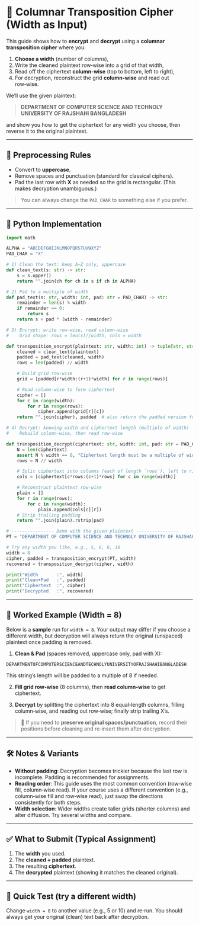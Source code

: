 # 🔐 Columnar Transposition Cipher (Width as Input)

This guide shows how to **encrypt** and **decrypt** using a **columnar transposition cipher** where you:

1. **Choose a width** (number of columns),
2. Write the cleaned plaintext row‑wise into a grid of that width,
3. Read off the ciphertext **column‑wise** (top to bottom, left to right),
4. For decryption, reconstruct the grid **column‑wise** and read out row‑wise.

We’ll use the given plaintext:

> **DEPARTMENT OF COMPUTER SCIENCE AND TECHNOLY UNIVERSITY OF RAJSHAHI BANGLADESH**

and show you how to get the ciphertext for any width you choose, then reverse it to the original plaintext.

---

## 🧹 Preprocessing Rules

* Convert to **uppercase**.
* Remove spaces and punctuation (standard for classical ciphers).
* Pad the last row with **X** as needed so the grid is rectangular. (This makes decryption unambiguous.)

> You can always change the `PAD_CHAR` to something else if you prefer.

---

## 🧩 Python Implementation

```python
import math

ALPHA = "ABCDEFGHIJKLMNOPQRSTUVWXYZ"
PAD_CHAR = "X"

# 1) Clean the text: keep A–Z only, uppercase
def clean_text(s: str) -> str:
    s = s.upper()
    return "".join(ch for ch in s if ch in ALPHA)

# 2) Pad to a multiple of width
def pad_text(s: str, width: int, pad: str = PAD_CHAR) -> str:
    remainder = len(s) % width
    if remainder == 0:
        return s
    return s + pad * (width - remainder)

# 3) Encrypt: write row-wise, read column-wise
#    Grid shape: rows = len(s)//width, cols = width

def transposition_encrypt(plaintext: str, width: int) -> tuple[str, str]:
    cleaned = clean_text(plaintext)
    padded = pad_text(cleaned, width)
    rows = len(padded) // width

    # Build grid row-wise
    grid = [padded[r*width:(r+1)*width] for r in range(rows)]

    # Read column-wise to form ciphertext
    cipher = []
    for c in range(width):
        for r in range(rows):
            cipher.append(grid[r][c])
    return "".join(cipher), padded  # also return the padded version for reference

# 4) Decrypt: knowing width and ciphertext length (multiple of width)
#    Rebuild column-wise, then read row-wise

def transposition_decrypt(ciphertext: str, width: int, pad: str = PAD_CHAR) -> str:
    N = len(ciphertext)
    assert N % width == 0, "Ciphertext length must be a multiple of width (use padding during encryption)."
    rows = N // width

    # Split ciphertext into columns (each of length `rows`), left to right
    cols = [ciphertext[c*rows:(c+1)*rows] for c in range(width)]

    # Reconstruct plaintext row-wise
    plain = []
    for r in range(rows):
        for c in range(width):
            plain.append(cols[c][r])
    # Strip trailing padding
    return "".join(plain).rstrip(pad)

# ---------------- Demo with the given plaintext ----------------
PT = "DEPARTMENT OF COMPUTER SCIENCE AND TECHNOLY UNIVERSITY OF RAJSHAHI BANGLADESH"

# Try any width you like, e.g., 5, 6, 8, 10
width = 8
cipher, padded = transposition_encrypt(PT, width)
recovered = transposition_decrypt(cipher, width)

print("Width       :", width)
print("Clean+Pad   :", padded)
print("Ciphertext  :", cipher)
print("Decrypted   :", recovered)
```

---

## 🔎 Worked Example (Width = 8)

Below is a **sample** run for `width = 8`. Your output may differ if you choose a different width, but decryption will always return the original (unspaced) plaintext once padding is removed.

1. **Clean & Pad** (spaces removed, uppercase only, pad with X):

```
DEPARTMENTOFCOMPUTERSCIENCEANDTECHNOLYUNIVERSITYOFRAJSHAHIBANGLADESH
```

This string’s length will be padded to a multiple of 8 if needed.

2. **Fill grid row‑wise** (8 columns), then **read column‑wise** to get ciphertext.

3. **Decrypt** by splitting the ciphertext into 8 equal‑length columns, filling column‑wise, and reading out row‑wise; finally strip trailing X’s.

> 📌 If you need to **preserve original spaces/punctuation**, record their positions before cleaning and re‑insert them after decryption.

---

## 🛠 Notes & Variants

* **Without padding**: Decryption becomes trickier because the last row is incomplete. Padding is recommended for assignments.
* **Reading order**: This guide uses the most common convention (row‑wise fill, column‑wise read). If your course uses a different convention (e.g., column‑wise fill and row‑wise read), just swap the directions consistently for both steps.
* **Width selection**: Wider widths create taller grids (shorter columns) and alter diffusion. Try several widths and compare.

---

## ✅ What to Submit (Typical Assignment)

1. The **width** you used.
2. The **cleaned + padded** plaintext.
3. The resulting **ciphertext**.
4. The **decrypted** plaintext (showing it matches the cleaned original).

---

## 🧪 Quick Test (try a different width)

Change `width = 8` to another value (e.g., 5 or 10) and re‑run. You should always get your original (clean) text back after decryption.
